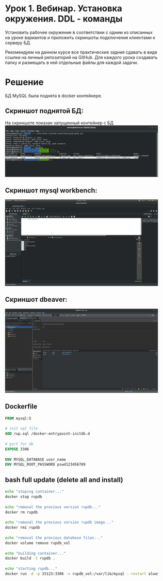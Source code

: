 # Урок 1. Вебинар. Установка окружения. DDL - команды  

Установить рабочее окружение в соответствии с одним из описанных на уроке вариантов и приложить скриншоты подключения клиентами к серверу БД.

Рекомендуем на данном курсе все практические задния сдавать в виде ссылки на личный репозиторий на GitHub.
Для каждого урока создавать папку и размещать в ней отдельные файлы для каждой задачи.

# Решение
БД MySQL была поднята в docker контейнере.

##  Скриншот поднятой БД:
На скриншоте показан запущенный контейнер с БД  
![MySQL](Screenshot.png)

##  Скриншот mysql workbench:
![workbench](workbench_.png)

##  Скриншот dbeaver:
![dbeaver](dbeaver.png)

##  Dockerfile
```Dockerfile
FROM mysql:5

# init sql file
ADD rup.sql /docker-entrypoint-initdb.d

# port for db
EXPOSE 3306

ENV MYSQL_DATABASE user_name
ENV MYSQL_ROOT_PASSWORD pswd123456789
```

##  bash full update (delete all and install)
```bash
echo "stoping container..."
docker stop rupdb

echo "removal the previous version rupdb..."
docker rm rupdb

echo "removal the previous version rupdb image..."
docker rmi rupdb

echo "removal the previous database files..."
docker volume remove rupdb_vol

echo "building container..."
docker build -t rupdb .

echo "starting rupdb..."
docker run -d -p 15123:3306 -v rupdb_vol:/var/lib/mysql --restart always --name rupdb rupdb
```